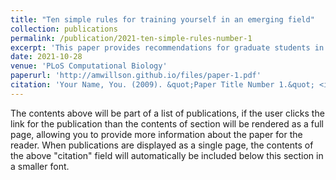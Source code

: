 ```yaml
---
title: "Ten simple rules for training yourself in an emerging field"
collection: publications
permalink: /publication/2021-ten-simple-rules-number-1
excerpt: 'This paper provides recommendations for graduate students in emerging disciplines, from a group of early career scientists in the emerging field of ecological forecasting.'
date: 2021-10-28
venue: 'PLoS Computational Biology'
paperurl: 'http://amwillson.github.io/files/paper-1.pdf'
citation: 'Your Name, You. (2009). &quot;Paper Title Number 1.&quot; <i>Journal 1</i>. 1(1).'
---
```


The contents above will be part of a list of publications, if the user clicks the link for the publication than the contents of section will be rendered as a full page, allowing you to provide more information about the paper for the reader. When publications are displayed as a single page, the contents of the above "citation" field will automatically be included below this section in a smaller font.
